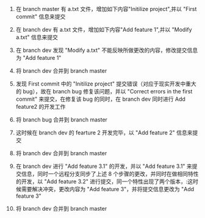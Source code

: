 1. 在 branch master 有 a.txt 文件，增加如下内容"Initilize project",并以 "First commit" 信息来提交

2. 在 branch dev 有 a.txt 文件，增加如下内容"Add feature 1",并以 "Modify a.txt" 信息来提交

3. 在 branch dev 发现 "Modify a.txt" 不能反映所做更改的内容，修改提交信息为 "Add feature 1"

4. 将 branch dev 合并到 branch master

5. 发现 First commit 中的 "Initilize project" 提交错误（对应于现实开发中重大的 bug），故在 branch bug 修复该问题，并以 "Correct errors in the first commit" 来提交，在修复该 bug 的同时，在 branch dev 同时进行 Add feature2 的开发工作

6. 将 branch bug 合并到 branch master

7. 这时候在 branch dev 的 fearture 2 开发完毕，以 "Add feature 2" 信息来提交

8. 将 branch dev 合并到 branch master

9. 在 branch dev 进行 "Add feature 3.1" 的开发，并以 "Add feature 3.1" 来提交信息，同时一个远程分支同步了上述 8 个步骤的更改，并同时在做相同特性的开发，以 "Add feature 3.2" 进行提交，同一个特性出现了两个版本，:这时候需要解决冲突，更改内容为 "Add feature 3"，并将提交信息更改为 "Add feature 3"

10. 将 branch dev 合并到 branch master
